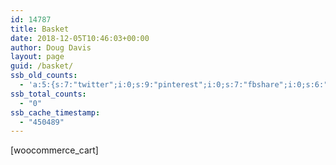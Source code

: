 ```yaml
---
id: 14787
title: Basket
date: 2018-12-05T10:46:03+00:00
author: Doug Davis
layout: page
guid: /basket/
ssb_old_counts:
  - 'a:5:{s:7:"twitter";i:0;s:9:"pinterest";i:0;s:7:"fbshare";i:0;s:6:"reddit";i:0;s:6:"tumblr";N;}'
ssb_total_counts:
  - "0"
ssb_cache_timestamp:
  - "450489"
---
```

[woocommerce_cart]
